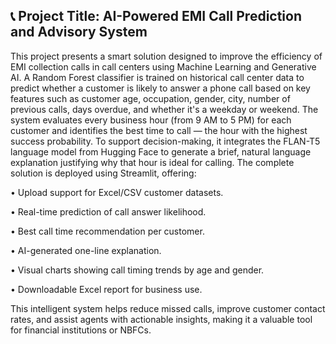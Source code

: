 ## 📞 Project Title: AI-Powered EMI Call Prediction and Advisory System

This project presents a smart solution designed to improve the efficiency of EMI collection calls in call centers using Machine Learning and Generative AI. A Random Forest classifier is trained on historical call center data to predict whether a customer is likely to answer a phone call based on key features such as customer age, occupation, gender, city, number of previous calls, days overdue, and whether it's a weekday or weekend.
The system evaluates every business hour (from 9 AM to 5 PM) for each customer and identifies the best time to call — the hour with the highest success probability. To support decision-making, it integrates the FLAN-T5 language model from Hugging Face to generate a brief, natural language explanation justifying why that hour is ideal for calling.
The complete solution is deployed using Streamlit, offering:

• Upload support for Excel/CSV customer datasets.

• Real-time prediction of call answer likelihood.

• Best call time recommendation per customer.

• AI-generated one-line explanation.

• Visual charts showing call timing trends by age and gender.

• Downloadable Excel report for business use.

This intelligent system helps reduce missed calls, improve customer contact rates, and assist agents with actionable insights, making it a valuable tool for financial institutions or NBFCs.
